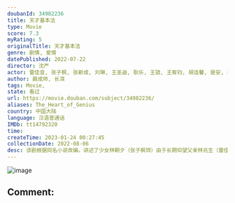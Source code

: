 ```yaml
---
doubanId: 34982236
title: 天才基本法
type: Movie
score: 7.3
myRating: 5
originalTitle: 天才基本法
genre: 剧情, 爱情
datePublished: 2022-07-22
director: 沈严
actor: 雷佳音, 张子枫, 张新成, 刘琳, 王圣迪, 耿乐, 王骁, 王宥钧, 胡连馨, 是安, 林子烨, 傅铂涵, 王瑞欣, 彭浩森, 吴幸键, 刘亚锟, 倪妮, 童瑶, 万茜, 刘佳, 秦焰, 李传缨, 赵达, 翟小兴, 田雷, 来喜, 句号, 张海宇, 王影璐, 范帅琦, 柯宇, 郑家伦, 霍青, 荣飞, 郭紫铭, 郭睿绅, 刘思莹, 陈子妍, 韩浩, 朱彬予, 王亭文, 季妍霏, 林夕, 李函熹, 薛博文, 季承, 肖禹男, 董芝祺, 黄政皓, 李添诺, 李梓伊, 王丽涵, 刘越东, 田淼, 李勤勤, 朱薇薇, 陈丽娜, 曲高位, 曹凯, 丁子玲, 花昆, 傅风男, 李洪权, 苑冉, 朱俊麟, 许晋旗, 王翰闻, 韦奕波, 常海波, 周熙雯, 余骁瑞, 邵杰睿, 于垚, 王箫淇, 泰煜恩, 傅达
author: 聂成帅, 长洱
tags: Movie, 
state: 看过
url: https://movie.douban.com/subject/34982236/
aliases: The_Heart_of_Genius
country: 中国大陆
language: 汉语普通话
IMDb: tt14792320
time: 
createTime: 2023-01-24 00:27:45
collectionDate: 2022-08-06
desc: 该剧根据同名小说改编。讲述了少女林朝夕（张子枫饰）由于长期仰望父亲林兆生（雷佳音饰）和初恋裴之（张新成饰）两位数学天才，从而悄悄掩埋了内心对于数学的热爱，直到经历了双时空之旅，她迸发出了超越想象...
---
```


![image](p2876345437.jpg)

Comment: 
---

